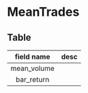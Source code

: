 # MeanTrades

## Table
|  field name | desc |
|:-----------:|:----:|
| mean_volume |      |
| bar_return  |      |
